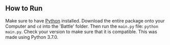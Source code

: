 ## How to Run 

Make sure to have [Python](https://www.python.org/) installed. Download the entire package onto your Computer and `cd` into the 'Battle' folder. Then run the `main.py` file: `python main.py`. Check your version to make sure that it is compatible. This was made using Python 3.7.0.

